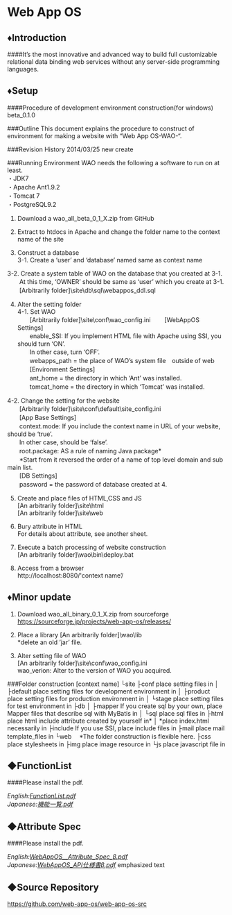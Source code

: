Web App OS
=============

♦Introduction
---------------

####It’s the most innovative and advanced way to build full customizable relational data binding web services without any server-side programming languages.

♦Setup
-------
####Procedure of development environment construction(for windows) beta_0.1.0

###Outline
This document explains the procedure to construct of environment for making a website with “Web App OS-WAO-“.

###Revision History
2014/03/25  new create

###Running Environment
WAO needs the following a software to run on at least.  
・JDK7  
・Apache Ant1.9.2  
・Tomcat 7  
・PostgreSQL9.2

1. Download a wao_all_beta_0_1_X.zip from GitHub

2. Extract to htdocs in Apache and change the folder name to the context name of the site

3. Construct a database  
 3-1. Create a ‘user’ and ‘database’ named same as context name  

 3-2. Create a system table of WAO on the database that you created at 3-1.  
 　　At this time, ‘OWNER’ should be same as ‘user’ which you create at 3-1.  
 　　[Arbitrarily folder]\site\db\sql\webappos_ddl.sql

4. Alter the setting folder  
 4-1. Set WAO  
　　[Arbitrarily folder]\site\conf\wao_config.ini
 　　[WebAppOS Settings]  
 　　enable_SSI: If you implement HTML file with Apache using SSI, you should turn ‘ON’.  
 　　In other case, turn ‘OFF’.  
 　　webapps_path = the place of WAO’s system file　outside of web  
 　　[Environment Settings]  
 　　ant_home = the directory in which ‘Ant’ was installed.  
 　　tomcat_home = the directory in which ‘Tomcat’ was installed.  

 4-2. Change the setting for the website  
 　　[Arbitrarily folder]\site\conf\default\site_config.ini  
 　　[App Base Settings]  
 　　context.mode: If you include the context name in URL of your website, should be ‘true’.  
 　　In other case, should be ‘false’.  
 　　root.package: AS a rule of naming Java package*  
 　　*Start from it reversed the order of a name of top level domain and sub main list.  
 　　[DB Settings]  
 　　password = the password of database created at 4.

5. Create and place files of HTML,CSS and JS  
[An arbitrarily folder]\site\html  
[An arbitrarily folder]\site\web  

6. Bury attribute in HTML  
For details about attribute, see another sheet.

7. Execute a batch processing of website construction  
[An arbitrarily folder]\wao\bin\deploy.bat

8. Access from a browser  
http://localhost:8080/'context name’/

♦Minor update
-------------------------------------------------------------------------
1. Download wao_all_binary_0_1_X.zip from sourceforge  
https://sourceforge.jp/projects/web-app-os/releases/

2. Place a library
[An arbitrarily folder]\wao\lib  
*delete an old ’jar’ file.

3. Alter setting file of WAO  
[An arbitrarily folder]\site\conf\wao_config.ini  
wao_verion: Alter to the version of WAO you acquired.
   

###Folder construction
    [context name]
     └site
       ├conf    place setting files in
       │ ├default	 place setting files for development environment in
       │ ├product	 place setting files for production environment in
       │ └stage	 place setting files for test environment in
       ├db
       │ ├mapper	If you create sql by your own, place Mapper files that describe sql with MyBatis in
       │ └sql		place sql files in
       ├html		place html include attribute created by yourself in*
       │			*place index.html necessarily in
       ├include	If you use SSI, place include files in
       ├mail		place mail template_files in
       └web　 *The folder construction is flexible here.
          ├css		place stylesheets in
          ├img		place image resource in
          └js 		place javascript file in
          
◆FunctionList
-------------
####Please install the pdf.

*English:[FunctionList.pdf](https://github.com/web-app-os/web-app-os-src/blob/master/documents/Englilsh/FunctionList.pdf?raw=true)*  
*Japanese:[機能一覧.pdf](https://github.com/web-app-os/web-app-os-src/blob/master/documents/%E6%97%A5%E6%9C%AC%E8%AA%9E/%E6%A9%9F%E8%83%BD%E4%B8%80%E8%A6%A7.pdf?raw=true)*

◆Attribute Spec
---------------
####Please install the pdf.

*English:[WebAppOS__Attribute_Spec_β.pdf](https://github.com/web-app-os/web-app-os-src/blob/master/documents/Englilsh/WebAppOS_Attribute_Spec_%CE%B2.pdf?raw=true)*  
*Japanese:[WebAppOS_API仕様書β.pdf](https://github.com/web-app-os/web-app-os-src/blob/master/documents/%E6%97%A5%E6%9C%AC%E8%AA%9E/WebAppOS_API%E4%BB%95%E6%A7%98%E6%9B%B8_%CE%B2.pdf?raw=true)*
emphasized text

◆Source Repository
---------------
https://github.com/web-app-os/web-app-os-src